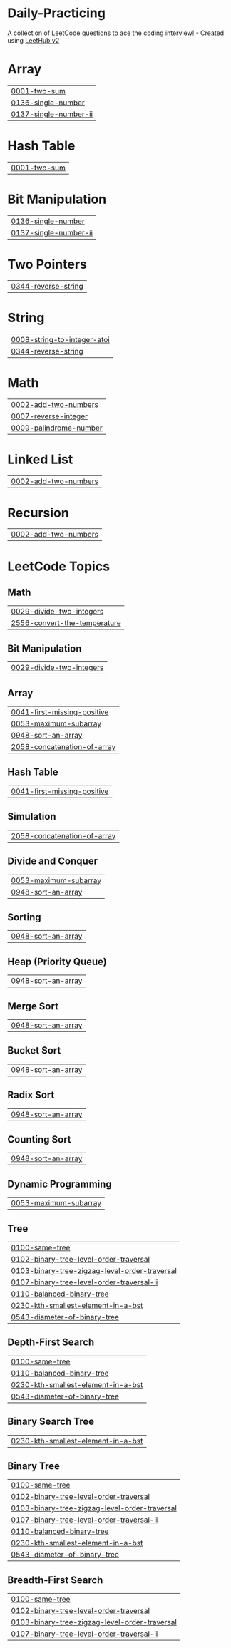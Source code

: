 # Daily-Practicing
A collection of LeetCode questions to ace the coding interview! - Created using [LeetHub v2](https://github.com/arunbhardwaj/LeetHub-2.0)


# Array
|  |
| ------- |
| [0001-two-sum](https://github.com/KrishnaGupta0405/Daily-Practicing/tree/master/0001-two-sum) |
| [0136-single-number](https://github.com/KrishnaGupta0405/Daily-Practicing/tree/master/0136-single-number) |
| [0137-single-number-ii](https://github.com/KrishnaGupta0405/Daily-Practicing/tree/master/0137-single-number-ii) |
# Hash Table
|  |
| ------- |
| [0001-two-sum](https://github.com/KrishnaGupta0405/Daily-Practicing/tree/master/0001-two-sum) |
# Bit Manipulation
|  |
| ------- |
| [0136-single-number](https://github.com/KrishnaGupta0405/Daily-Practicing/tree/master/0136-single-number) |
| [0137-single-number-ii](https://github.com/KrishnaGupta0405/Daily-Practicing/tree/master/0137-single-number-ii) |
# Two Pointers
|  |
| ------- |
| [0344-reverse-string](https://github.com/KrishnaGupta0405/Daily-Practicing/tree/master/0344-reverse-string) |
# String
|  |
| ------- |
| [0008-string-to-integer-atoi](https://github.com/KrishnaGupta0405/Daily-Practicing/tree/master/0008-string-to-integer-atoi) |
| [0344-reverse-string](https://github.com/KrishnaGupta0405/Daily-Practicing/tree/master/0344-reverse-string) |
# Math
|  |
| ------- |
| [0002-add-two-numbers](https://github.com/KrishnaGupta0405/Daily-Practicing/tree/master/0002-add-two-numbers) |
| [0007-reverse-integer](https://github.com/KrishnaGupta0405/Daily-Practicing/tree/master/0007-reverse-integer) |
| [0009-palindrome-number](https://github.com/KrishnaGupta0405/Daily-Practicing/tree/master/0009-palindrome-number) |
# Linked List
|  |
| ------- |
| [0002-add-two-numbers](https://github.com/KrishnaGupta0405/Daily-Practicing/tree/master/0002-add-two-numbers) |
# Recursion
|  |
| ------- |
| [0002-add-two-numbers](https://github.com/KrishnaGupta0405/Daily-Practicing/tree/master/0002-add-two-numbers) |
<!---LeetCode Topics Start-->
# LeetCode Topics
## Math
|  |
| ------- |
| [0029-divide-two-integers](https://github.com/KrishnaGupta0405/Daily-Practicing/tree/master/0029-divide-two-integers) |
| [2556-convert-the-temperature](https://github.com/KrishnaGupta0405/Daily-Practicing/tree/master/2556-convert-the-temperature) |
## Bit Manipulation
|  |
| ------- |
| [0029-divide-two-integers](https://github.com/KrishnaGupta0405/Daily-Practicing/tree/master/0029-divide-two-integers) |
## Array
|  |
| ------- |
| [0041-first-missing-positive](https://github.com/KrishnaGupta0405/Daily-Practicing/tree/master/0041-first-missing-positive) |
| [0053-maximum-subarray](https://github.com/KrishnaGupta0405/Daily-Practicing/tree/master/0053-maximum-subarray) |
| [0948-sort-an-array](https://github.com/KrishnaGupta0405/Daily-Practicing/tree/master/0948-sort-an-array) |
| [2058-concatenation-of-array](https://github.com/KrishnaGupta0405/Daily-Practicing/tree/master/2058-concatenation-of-array) |
## Hash Table
|  |
| ------- |
| [0041-first-missing-positive](https://github.com/KrishnaGupta0405/Daily-Practicing/tree/master/0041-first-missing-positive) |
## Simulation
|  |
| ------- |
| [2058-concatenation-of-array](https://github.com/KrishnaGupta0405/Daily-Practicing/tree/master/2058-concatenation-of-array) |
## Divide and Conquer
|  |
| ------- |
| [0053-maximum-subarray](https://github.com/KrishnaGupta0405/Daily-Practicing/tree/master/0053-maximum-subarray) |
| [0948-sort-an-array](https://github.com/KrishnaGupta0405/Daily-Practicing/tree/master/0948-sort-an-array) |
## Sorting
|  |
| ------- |
| [0948-sort-an-array](https://github.com/KrishnaGupta0405/Daily-Practicing/tree/master/0948-sort-an-array) |
## Heap (Priority Queue)
|  |
| ------- |
| [0948-sort-an-array](https://github.com/KrishnaGupta0405/Daily-Practicing/tree/master/0948-sort-an-array) |
## Merge Sort
|  |
| ------- |
| [0948-sort-an-array](https://github.com/KrishnaGupta0405/Daily-Practicing/tree/master/0948-sort-an-array) |
## Bucket Sort
|  |
| ------- |
| [0948-sort-an-array](https://github.com/KrishnaGupta0405/Daily-Practicing/tree/master/0948-sort-an-array) |
## Radix Sort
|  |
| ------- |
| [0948-sort-an-array](https://github.com/KrishnaGupta0405/Daily-Practicing/tree/master/0948-sort-an-array) |
## Counting Sort
|  |
| ------- |
| [0948-sort-an-array](https://github.com/KrishnaGupta0405/Daily-Practicing/tree/master/0948-sort-an-array) |
## Dynamic Programming
|  |
| ------- |
| [0053-maximum-subarray](https://github.com/KrishnaGupta0405/Daily-Practicing/tree/master/0053-maximum-subarray) |
## Tree
|  |
| ------- |
| [0100-same-tree](https://github.com/KrishnaGupta0405/Daily-Practicing/tree/master/0100-same-tree) |
| [0102-binary-tree-level-order-traversal](https://github.com/KrishnaGupta0405/Daily-Practicing/tree/master/0102-binary-tree-level-order-traversal) |
| [0103-binary-tree-zigzag-level-order-traversal](https://github.com/KrishnaGupta0405/Daily-Practicing/tree/master/0103-binary-tree-zigzag-level-order-traversal) |
| [0107-binary-tree-level-order-traversal-ii](https://github.com/KrishnaGupta0405/Daily-Practicing/tree/master/0107-binary-tree-level-order-traversal-ii) |
| [0110-balanced-binary-tree](https://github.com/KrishnaGupta0405/Daily-Practicing/tree/master/0110-balanced-binary-tree) |
| [0230-kth-smallest-element-in-a-bst](https://github.com/KrishnaGupta0405/Daily-Practicing/tree/master/0230-kth-smallest-element-in-a-bst) |
| [0543-diameter-of-binary-tree](https://github.com/KrishnaGupta0405/Daily-Practicing/tree/master/0543-diameter-of-binary-tree) |
## Depth-First Search
|  |
| ------- |
| [0100-same-tree](https://github.com/KrishnaGupta0405/Daily-Practicing/tree/master/0100-same-tree) |
| [0110-balanced-binary-tree](https://github.com/KrishnaGupta0405/Daily-Practicing/tree/master/0110-balanced-binary-tree) |
| [0230-kth-smallest-element-in-a-bst](https://github.com/KrishnaGupta0405/Daily-Practicing/tree/master/0230-kth-smallest-element-in-a-bst) |
| [0543-diameter-of-binary-tree](https://github.com/KrishnaGupta0405/Daily-Practicing/tree/master/0543-diameter-of-binary-tree) |
## Binary Search Tree
|  |
| ------- |
| [0230-kth-smallest-element-in-a-bst](https://github.com/KrishnaGupta0405/Daily-Practicing/tree/master/0230-kth-smallest-element-in-a-bst) |
## Binary Tree
|  |
| ------- |
| [0100-same-tree](https://github.com/KrishnaGupta0405/Daily-Practicing/tree/master/0100-same-tree) |
| [0102-binary-tree-level-order-traversal](https://github.com/KrishnaGupta0405/Daily-Practicing/tree/master/0102-binary-tree-level-order-traversal) |
| [0103-binary-tree-zigzag-level-order-traversal](https://github.com/KrishnaGupta0405/Daily-Practicing/tree/master/0103-binary-tree-zigzag-level-order-traversal) |
| [0107-binary-tree-level-order-traversal-ii](https://github.com/KrishnaGupta0405/Daily-Practicing/tree/master/0107-binary-tree-level-order-traversal-ii) |
| [0110-balanced-binary-tree](https://github.com/KrishnaGupta0405/Daily-Practicing/tree/master/0110-balanced-binary-tree) |
| [0230-kth-smallest-element-in-a-bst](https://github.com/KrishnaGupta0405/Daily-Practicing/tree/master/0230-kth-smallest-element-in-a-bst) |
| [0543-diameter-of-binary-tree](https://github.com/KrishnaGupta0405/Daily-Practicing/tree/master/0543-diameter-of-binary-tree) |
## Breadth-First Search
|  |
| ------- |
| [0100-same-tree](https://github.com/KrishnaGupta0405/Daily-Practicing/tree/master/0100-same-tree) |
| [0102-binary-tree-level-order-traversal](https://github.com/KrishnaGupta0405/Daily-Practicing/tree/master/0102-binary-tree-level-order-traversal) |
| [0103-binary-tree-zigzag-level-order-traversal](https://github.com/KrishnaGupta0405/Daily-Practicing/tree/master/0103-binary-tree-zigzag-level-order-traversal) |
| [0107-binary-tree-level-order-traversal-ii](https://github.com/KrishnaGupta0405/Daily-Practicing/tree/master/0107-binary-tree-level-order-traversal-ii) |
<!---LeetCode Topics End-->